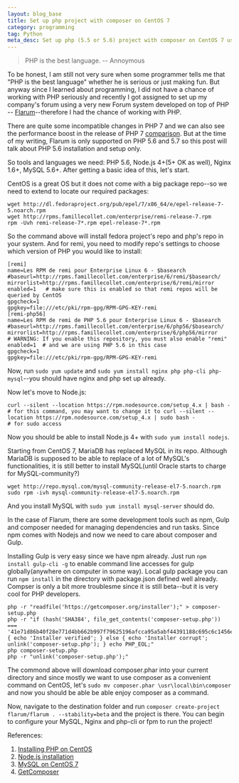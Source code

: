 ```yaml
---
layout: blog_base
title: Set up php project with composer on CentOS 7
category: programming
tag: Python
meta_desc: Set up php (5.5 or 5.6) project with composer on CentOS 7 using Flarum as an example.
---
```


> PHP is the best language.  -- Annoymous

To be honest, I am still not very sure when some programmer tells me that "PHP is the best language" whether he is serious or just making fun. But anyway since I learned about programming, I did not have a chance of working with PHP seriously and recently I got assigned to set up my company's forum using a very new Forum system developed on top of PHP -- [Flarum](http://flarum.org/)--therefore I had the chance of working with PHP.

There are quite some incompatible changes in PHP 7 and we can also see the performance boost in the release of PHP 7 [comparison](https://www.besthostnews.com/php-5-6-vs-hhvm-3-7-vs-php-7-benchmarks/). But at the time of my writing, Flarum is only supported on PHP 5.6 and 5.7 so this post will talk about PHP 5.6 installation and setup only.

So tools and languages we need: PHP 5.6, Node.js 4+(5+ OK as well), Nginx 1.6+, MySQL 5.6+. After getting a basic idea of this, let's start.

CentOS is a great OS but it does not come with a big package repo--so we need to extend to locate our required packages:

~~~
wget http://dl.fedoraproject.org/pub/epel/7/x86_64/e/epel-release-7-5.noarch.rpm
wget http://rpms.famillecollet.com/enterprise/remi-release-7.rpm
rpm -Uvh remi-release-7*.rpm epel-release-7*.rpm
~~~

So the command above will install fedora project's repo and php's repo in your system. And for remi, you need to modify repo's settings to choose which version of PHP you would like to install:

~~~
[remi]
name=Les RPM de remi pour Enterprise Linux 6 - $basearch
#baseurl=http://rpms.famillecollet.com/enterprise/6/remi/$basearch/
mirrorlist=http://rpms.famillecollet.com/enterprise/6/remi/mirror
enabled=1   # make sure this is enabled so that remi repos will be queried by CentOS
gpgcheck=1
gpgkey=file:///etc/pki/rpm-gpg/RPM-GPG-KEY-remi
[remi-php56]
name=Les RPM de remi de PHP 5.6 pour Enterprise Linux 6 - $basearch
#baseurl=http://rpms.famillecollet.com/enterprise/6/php56/$basearch/
mirrorlist=http://rpms.famillecollet.com/enterprise/6/php56/mirror
# WARNING: If you enable this repository, you must also enable "remi"
enabled=1  # and we are using PHP 5.6 in this case
gpgcheck=1
gpgkey=file:///etc/pki/rpm-gpg/RPM-GPG-KEY-remi
~~~

Now, run `sudo yum update` and `sudo yum install nginx php php-cli php-mysql`--you should have nginx and php set up already.

Now let's move to Node.js:

~~~
curl --silent --location https://rpm.nodesource.com/setup_4.x | bash -
# for this command, you may want to change it to curl --silent --location https://rpm.nodesource.com/setup_4.x | sudo bash -
# for sudo access
~~~

Now you should be able to install Node.js 4+ with `sudo yum install nodejs`.

Starting from CentOS 7, MariaDB has replaced MySQL in its repo. Although MariaDB is supposed to be able to replace of a lot of MySQL's functionalities, it is still better to install MySQL(until Oracle starts to charge for MySQL-community?)

~~~
wget http://repo.mysql.com/mysql-community-release-el7-5.noarch.rpm
sudo rpm -ivh mysql-community-release-el7-5.noarch.rpm
~~~

And you install MySQL with `sudo yum install mysql-server` should do.

In the case of Flarum, there are some development tools such as npm, Gulp and composer needed for managing dependencies and run tasks. Since npm comes with Nodejs and now we need to care about composer and Gulp.

Installing Gulp is very easy since we have npm already. Just run `npm install gulp-cli -g` to enable command line accesses for gulp globally(anywhere on computer in some way). Local gulp package you can run `npm install` in the directory with package.json defined well already. Compser is only a bit more troublesme since it is still beta--but it is very cool for PHP developers.

~~~
php -r "readfile('https://getcomposer.org/installer');" > composer-setup.php
php -r "if (hash('SHA384', file_get_contents('composer-setup.php')) === '41e71d86b40f28e771d4bb662b997f79625196afcca95a5abf44391188c695c6c1456e16154c75a211d238cc3bc5cb47') { echo 'Installer verified'; } else { echo 'Installer corrupt'; unlink('composer-setup.php'); } echo PHP_EOL;"
php composer-setup.php
php -r "unlink('composer-setup.php');"
~~~

The commond above will download composer.phar into your current directory and since mostly we want to use composer as a convenient command on CentOS, let's `sudo mv composer.phar \usr\local\bin\composer` and now you should be able be able enjoy composer as a command.

Now, navigate to the destination folder and run `composer create-project flarum/flarum . --stability=beta` and the project is there. You can begin to configure your MySQL, Nginx and php-cli or fpm to run the project!

References:

1. [Installing PHP on CentOS](https://www.digitalocean.com/community/questions/how-to-install-php-5-6-on-centos-7-0-x64)
2. [Node.js installation](https://nodejs.org/en/download/package-manager/#enterprise-linux-and-fedora)
3. [MySQL on CentOS 7](https://www.linode.com/docs/databases/mysql/how-to-install-mysql-on-centos-7)
4. [GetComposer](https://getcomposer.org/download/)
